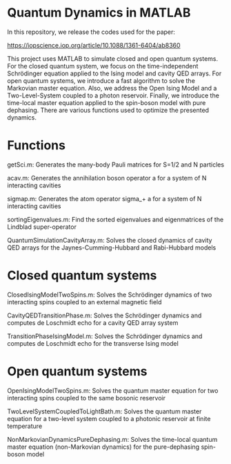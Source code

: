 # Quantum Dynamics in MATLAB

In this repository, we release the codes used for the paper:

https://iopscience.iop.org/article/10.1088/1361-6404/ab8360

This project uses MATLAB to simulate closed and open quantum systems. For the closed quantum system, we focus on the time-independent Schrödinger equation applied to the Ising model and cavity QED arrays. For open quantum systems, we introduce a fast algorithm to solve the Markovian master equation. Also, we address the Open Ising Model and a Two-Level-System coupled to a photon reservoir. Finally, we introduce the time-local master equation applied to the spin-boson model with pure dephasing. There are various functions used to optimize the presented dynamics.

# Functions

getSci.m: Generates the many-body Pauli matrices for S=1/2 and N particles

acav.m:  Generates the annihilation boson operator a for a system of N interacting cavities

sigmap.m:  Generates the atom operator sigma_+ a for a system of N interacting cavities

sortingEigenvalues.m:  Find the sorted eigenvalues and eigenmatrices of the Lindblad super-operator

QuantumSimulationCavityArray.m:  Solves the closed dynamics of cavity QED arrays for the Jaynes-Cumming-Hubbard and Rabi-Hubbard models

# Closed quantum systems

ClosedIsingModelTwoSpins.m:  Solves the Schrödinger dynamics of two interacting spins coupled to an external magnetic field

CavityQEDTransitionPhase.m:  Solves the Schrödinger dynamics and computes de Loschmidt echo for  a cavity QED array system

TransitionPhaseIsingModel.m:  Solves the Schrödinger dynamics and computes de Loschmidt echo for the transverse Ising model

# Open quantum systems

OpenIsingModelTwoSpins.m: Solves the quantum master equation for two interacting spins coupled to the same bosonic reservoir

TwoLevelSystemCoupledToLightBath.m: Solves the quantum master equation for a two-level system coupled to a photonic reservoir at finite temperature

NonMarkovianDynamicsPureDephasing.m: Solves the time-local quantum master equation (non-Markovian dynamics) for the pure-dephasing spin-boson model
